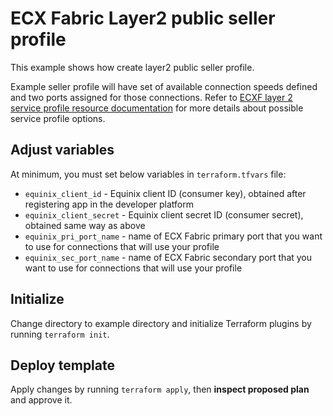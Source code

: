 # ECX Fabric Layer2 public seller profile

This example shows how create layer2 public seller profile.

Example seller profile will have set of available connection speeds defined and
two ports assigned for those connections. Refer to [ECXF layer 2 service
profile resource documentation](../../../docs/resources/ecx_l2_serviceprofile.md)
for more details about possible service profile options.

## Adjust variables

At minimum, you must set below variables in `terraform.tfvars` file:

* `equinix_client_id` - Equinix client ID (consumer key), obtained after
registering app in the developer platform
* `equinix_client_secret` - Equinix client secret ID (consumer secret), obtained
same way as above
* `equinix_pri_port_name` - name of ECX Fabric primary port that you want to use
for connections that will use your profile
* `equinix_sec_port_name` - name of ECX Fabric secondary port that you want to use
for connections that will use your profile

## Initialize

Change directory to example directory and initialize Terraform plugins
by running `terraform init`.

## Deploy template

Apply changes by running `terraform apply`, then **inspect proposed plan**
and approve it.

